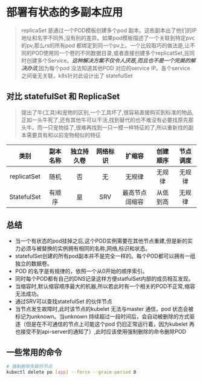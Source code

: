 # 部署有状态的多副本应用

> replicaSet 是通过一个POD模板创建多个pod 副本。这些副本出了他们的IP地址和名字不同外,没有别的差异。如果pod模板描述了一个关联到特定pvc的pv,那么rs的所有pod 都绑定到同一个pv上。一个比较取巧的做法是,让不同的POD使用同一个卷的不同数据目录,或者直接创建多个replicatSet,且同时创建多个Service。***这种解决方案不仅令人厌恶,而且也不是一个完美的解决办法***,因为每个pod 没法知道其他POD 对应的service IP。各个service 之间毫无关联，k8s针对此设计出了 statefulSet

## 对比 statefulSet 和 ReplicaSet

> 提出了牛(工具)和宠物的区别,一个工具坏了,很容易直接购买到标准的物品,正如一头牛死了,还有其他牛可以干活,找到替代的也不难没有必要找原先那头牛。而一只宠物挂了,很难再找到一只一模一样特征的了,所以重新找的副本需要具有和以前宠物相似的特征

|    类别    | 副本名称 | 独立持久卷 | 网络标识 |    扩缩容    | 创建顺序 | 节点调度 |
| :---------: | :------: | :--------: | :------: | :----------: | :------: | :------: |
| replicatSet |   随机   |     否     |    无    |    无规律    |  无规律  |  无规律  |
| StatefulSet |  有顺序  |     是     |   SRV   | 最高节点阔缩容 | 从低到高 |  无规律  |

## 总结
* 当一个有状态的pod挂掉之后,这个POD实例需要在其他节点重建,但是新的实力必须与被替换的实例拥有相同的名称,网络,标识和状态。
* statefulSet创建的所有pod副本并不是完全一样的。每个POD都可以拥有一组独立的数据卷。
* POD 的名字是有规律的，依照一个从0开始的顺序索引。
* 同时每个POD都有自己的DNS记录这样方便statfulSet内部的成员相互发现。
* 当缩容时,默认缩容顺序最大的机器,所以若此时有一个相关的POD不正常,缩容无法成功。
* 通过SRV可以查找statefulSet 的伙伴节点
* 当节点发生故障时,此时该节点的kubelet 无法与master 通信，pod 状态会被标记为unknown。当unknown 持续超过一段时间后，会自动被删除的方式驱逐（但是在不可通信的节点上可能这个pod 仍旧正常运行着，因为kubelet 再也接受不到api-server的通知了）,此时应该使用强制删除的命令删除POD

## 一些常用的命令

```bash
# 强制删除失联的节点
kubectl delete po [app] --force --grace-period 0
```
